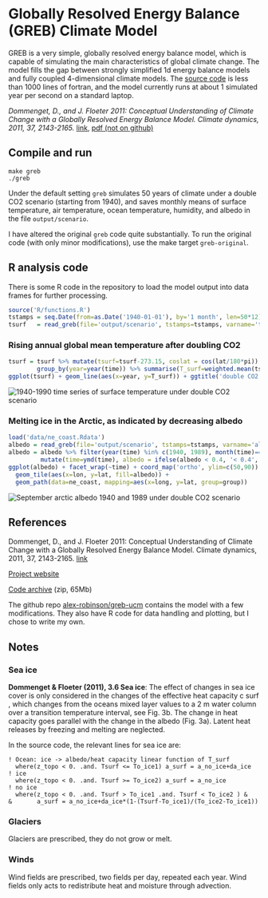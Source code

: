 # Globally Resolved Energy Balance (GREB) Climate Model

GREB is a very simple, globally resolved energy balance model, which is capable of simulating the main characteristics of global climate change. The model fills the gap between strongly simplified 1d energy balance models and fully coupled 4-dimensional climate models. The [source code](src/greb.model.f90) is less than 1000 lines of fortran, and the model currently runs at about 1 simulated year per second on a standard laptop.

*Dommenget, D., and J. Floeter 2011: Conceptual Understanding of Climate Change with a Globally Resolved Energy Balance Model. Climate dynamics, 2011, 37, 2143-2165.* [link](http://users.monash.edu.au/~dietmard/papers/dommenget.and.floeter.greb.paper.cdym2011.pdf), [pdf (not on github)](dommenget2011greb.pdf) 

## Compile and run

```
make greb
./greb
```

Under the default setting `greb` simulates 50 years of climate under a double CO2 scenario (starting from 1940), and saves monthly means of surface temperature, air temperature, ocean temperature, humidity, and albedo in the file `output/scenario`.

I have altered the original `greb` code quite substantially. To run the original code (with only minor modifications), use the make target `greb-original`.


## R analysis code 

There is some R code in the repository to load the model output into data frames for further processing.

```r
source('R/functions.R')
tstamps = seq.Date(from=as.Date('1940-01-01'), by='1 month', len=50*12)
tsurf   = read_greb(file='output/scenario', tstamps=tstamps, varname='tsurf', ivar=1, nvar=5)
```


### Rising annual global mean temperature after doubling CO2

```r
tsurf = tsurf %>% mutate(tsurf=tsurf-273.15, coslat = cos(lat/180*pi)) %>% 
        group_by(year=year(time)) %>% summarise(T_surf=weighted.mean(tsurf, w=coslat))
ggplot(tsurf) + geom_line(aes(x=year, y=T_surf)) + ggtitle('double CO2 scenario')
```

![1940-1990 time series of surface temperature under double CO2 scenario](figure/tsurf_2co2.png)


### Melting ice in the Arctic, as indicated by decreasing albedo

```r
load('data/ne_coast.Rdata')
albedo = read_greb(file='output/scenario', tstamps=tstamps, varname='albedo', ivar=5, nvar=5)
albedo = albedo %>% filter(year(time) %in% c(1940, 1989), month(time)==9) %>% 
         mutate(time=ymd(time), albedo = ifelse(albedo < 0.4, '< 0.4', '>= 0.4'))
ggplot(albedo) + facet_wrap(~time) + coord_map('ortho', ylim=c(50,90)) + theme_void() +
  geom_tile(aes(x=lon, y=lat, fill=albedo)) +  
  geom_path(data=ne_coast, mapping=aes(x=long, y=lat, group=group))
```

![September arctic albedo 1940 and 1989 under double CO2 scenario](figure/albedo.png)


## References

Dommenget, D., and J. Floeter 2011: Conceptual Understanding of Climate Change with a Globally Resolved Energy Balance Model. Climate dynamics, 2011, 37, 2143-2165. [link](http://users.monash.edu.au/~dietmard/papers/dommenget.and.floeter.greb.paper.cdym2011.pdf)

[Project website](http://users.monash.edu.au/~dietmard/content/GREB/GREB_model.html)

[Code archive](http://users.monash.edu.au/~dietmard/content/GREB/code_files/greb.web-public.tar.zip) (zip, 65Mb)

The github repo [alex-robinson/greb-ucm](https://github.com/alex-robinson/greb-ucm) contains the model with a few modifications. They also have R code for data handling and plotting, but I chose to write my own.


## Notes

### Sea ice

**Dommenget & Floeter (2011), 3.6 Sea ice**: The effect of changes in sea ice cover is only considered in the changes of the effective heat capacity c surf , which changes from the oceans mixed layer values to a 2 m water column over a transition temperature interval, see Fig. 3b. The change in heat capacity goes parallel with the change in the albedo (Fig. 3a). Latent heat releases by freezing and melting are neglected.

In the source code, the relevant lines for sea ice are:

```{fortran}
! Ocean: ice -> albedo/heat capacity linear function of T_surf
  where(z_topo < 0. .and. Tsurf <= To_ice1) a_surf = a_no_ice+da_ice      ! ice
  where(z_topo < 0. .and. Tsurf >= To_ice2) a_surf = a_no_ice             ! no ice
  where(z_topo < 0. .and. Tsurf > To_ice1 .and. Tsurf < To_ice2 ) &
&       a_surf = a_no_ice+da_ice*(1-(Tsurf-To_ice1)/(To_ice2-To_ice1))
```

### Glaciers 

Glaciers are prescribed, they do not grow or melt.


### Winds

Wind fields are prescribed, two fields per day, repeated each year.
Wind fields only acts to redistribute heat and moisture through advection.




